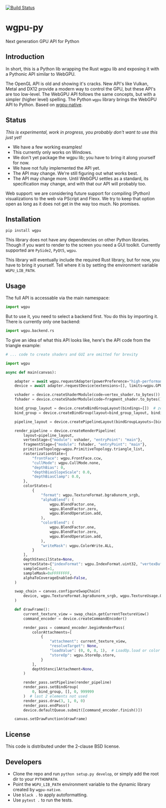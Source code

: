 [![Build Status](https://dev.azure.com/almarklein/wgpu-py/_apis/build/status/almarklein.wgpu-py?branchName=master)](https://dev.azure.com/almarklein/wgpu-py/_build/latest?definitionId=1&branchName=master)

# wgpu-py

Next generation GPU API for Python


## Introduction

In short, this is a Python lib wrapping the Rust wgpu lib and exposing
it with a Pythonic API similar to WebGPU.

The OpenGL API is old and showing it's cracks. New API's like Vulkan,
Metal and DX12 provide a modern way to control the GPU, but these API's
are too low-level. The WebGPU API follows the same concepts, but with
a simpler (higher level) spelling. The Python `wgpu` library brings the
WebGPU API to Python. Based on [wgpu-native](https://github.com/gfx-rs/wgpu).


## Status

*This is experimental, work in progress, you probably don't want to use this just yet!*

* We have a few working examples!
* This currently only works on Windows.
* We don't yet package the wgpu lib; you have to bring it along yourself for now.
* We have not fully implemented the API yet.
* The API may change. We're still figuring out what works best.
* The API may change more. Until WebGPU settles as a standard, its specification
  may change, and with that our API will probably too.

Web support: we are considering future support for compiling (Python)
visualizations to the web via PScript and Flexx. We try to keep that
option open as long as it does not get in the way too much. No promises.


## Installation

```
pip install wgpu
```

This library does not have any dependencies on other Python libraries.
Though if you want to render to the screen you need a GUI toolkit.
Currently supported are `PySide2`, `PyQt5`, `wgpu`.

This library will eventually include the required Rust library, but for
now, you have to bring it yourself. Tell where it is by setting the
environment variable `WGPU_LIB_PATH`.


## Usage

The full API is accessable via the main namespace:
```py
import wgpu
```

But to use it, you need to select a backend first. You do this by importing it.
There is currently only one backend:
```py
import wgpu.backend.rs
```


To give an idea of what this API looks like, here's the API code from the triangle example:
```py
# ... code to create shaders and GUI are omitted for brevity

import wgpu

async def main(canvas):

    adapter = await wgpu.requestAdapter(powerPreference="high-performance")
    device = await adapter.requestDevice(extensions=[], limits=wgpu.GPULimits())

    vshader = device.createShaderModule(code=vertex_shader.to_bytes())
    fshader = device.createShaderModule(code=fragment_shader.to_bytes())

    bind_group_layout = device.createBindGroupLayout(bindings=[])  # zero bindings
    bind_group = device.createBindGroup(layout=bind_group_layout, bindings=[])

    pipeline_layout = device.createPipelineLayout(bindGroupLayouts=[bind_group_layout])

    render_pipeline = device.createRenderPipeline(
        layout=pipeline_layout,
        vertexStage={"module": vshader, "entryPoint": "main"},
        fragmentStage={"module": fshader, "entryPoint": "main"},
        primitiveTopology=wgpu.PrimitiveTopology.triangle_list,
        rasterizationState={
            "frontFace": wgpu.FrontFace.ccw,
            "cullMode": wgpu.CullMode.none,
            "depthBias": 0,
            "depthBiasSlopeScale": 0.0,
            "depthBiasClamp": 0.0,
        },
        colorStates=[
            {
                "format": wgpu.TextureFormat.bgra8unorm_srgb,
                "alphaBlend": (
                    wgpu.BlendFactor.one,
                    wgpu.BlendFactor.zero,
                    wgpu.BlendOperation.add,
                ),
                "colorBlend": (
                    wgpu.BlendFactor.one,
                    wgpu.BlendFactor.zero,
                    wgpu.BlendOperation.add,
                ),
                "writeMask": wgpu.ColorWrite.ALL,
            }
        ],
        depthStencilState=None,
        vertexState={"indexFormat": wgpu.IndexFormat.uint32, "vertexBuffers": []},
        sampleCount=1,
        sampleMask=0xFFFFFFFF,
        alphaToCoverageEnabled=False,
    )

    swap_chain = canvas.configureSwapChain(
        device, wgpu.TextureFormat.bgra8unorm_srgb, wgpu.TextureUsage.OUTPUT_ATTACHMENT
    )

    def drawFrame():
        current_texture_view = swap_chain.getCurrentTextureView()
        command_encoder = device.createCommandEncoder()

        render_pass = command_encoder.beginRenderPass(
            colorAttachments=[
                {
                    "attachment": current_texture_view,
                    "resolveTarget": None,
                    "loadValue": (0, 0, 0, 1),  # LoadOp.load or color
                    "storeOp": wgpu.StoreOp.store,
                }
            ],
            depthStencilAttachment=None,
        )

        render_pass.setPipeline(render_pipeline)
        render_pass.setBindGroup(
            0, bind_group, [], 0, 999999
        )  # last 2 elements not used
        render_pass.draw(3, 1, 0, 0)
        render_pass.endPass()
        device.defaultQueue.submit([command_encoder.finish()])

    canvas.setDrawFunction(drawFrame)
```


## License

This code is distributed under the 2-clause BSD license.


## Developers

* Clone the repo and run `python setup.py develop`, or simply add the root dir to your `PYTHONPATH`.
* Point the `WGPU_LIB_PATH` environment variable to the dynamic library created by `wgpu-native`.
* Use `black .` to apply autoformatting.
* Use `pytest .` to run the tests.
